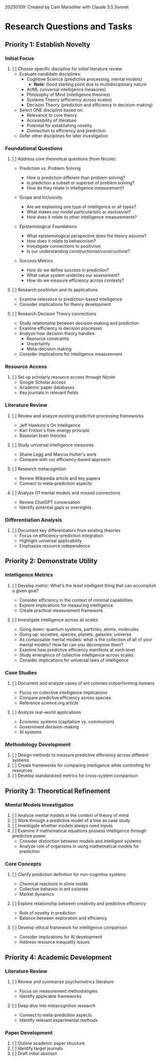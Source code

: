 20250109: Created by Cam Marsollier with Claude 3.5 Sonnet

# Research Questions and Tasks

## Priority 1: Establish Novelty

### Initial Focus
1. [ ] Choose specific discipline for initial literature review
   - Evaluate candidate disciplines:
     - Cognitive Science (predictive processing, mental models)
       - **Note**: Good starting point due to multidisciplinary nature
     - AI/ML (universal intelligence measures)
     - Philosophy of Mind (intelligence theories)
     - Systems Theory (efficiency across scales)
     - Decision Theory (prediction and efficiency in decision-making)
   - Select ONE discipline based on:
     - Relevance to core theory
     - Accessibility of literature
     - Potential for establishing novelty
     - Connection to efficiency and prediction
   - Defer other disciplines for later investigation

### Foundational Questions
1. [ ] Address core theoretical questions (from Nicole):
   - Prediction vs. Problem Solving
     - How is prediction different than problem solving?
     - Is prediction a subset or superset of problem solving?
     - How do they relate in intelligence measurement?

   - Scope and Inclusivity
     - Are we explaining one type of intelligence or all types?
     - What makes our model particularistic or exclusivist?
     - How does it relate to other intelligence measurements?

   - Epistemological Foundations
     - What epistemological perspective does the theory assume?
     - How does it relate to behaviorism?
     - Investigate connections to positivism
     - Is our understanding constructionist/constructivist?

   - Success Metrics
     - How do we define success in prediction?
     - What value system underlies our assessment?
     - How do we measure efficiency across contexts?

2. [ ] Research positivism and its applications
   - Examine relevance to prediction-based intelligence
   - Consider implications for theory development

2. [ ] Research Decision Theory connections
   - Study relationship between decision-making and prediction
   - Examine efficiency in decision processes
   - Analyze how decision theory handles:
     - Resource constraints
     - Uncertainty
     - Meta-decision making
   - Consider implications for intelligence measurement

### Resource Access
1. [ ] Set up scholarly resource access through Nicole
   - Google Scholar access
   - Academic paper databases
   - Key journals in relevant fields

### Literature Review
1. [ ] Review and analyze existing predictive processing frameworks
   - Jeff Hawkins's On Intelligence
   - Karl Friston's free-energy principle
   - Bayesian brain theories

2. [ ] Study universal intelligence measures
   - Shane Legg and Marcus Hutter's work
   - Compare with our efficiency-based approach

3. [ ] Research metacognition
   - Review Wikipedia article and key papers
   - Connect to meta-prediction aspects

4. [ ] Analyze O1 mental models and missed connections
   - Review ChatGPT conversation
   - Identify potential gaps or oversights

### Differentiation Analysis
1. [ ] Document key differentiators from existing theories
   - Focus on efficiency-prediction integration
   - Highlight universal applicability
   - Emphasize resource independence

## Priority 2: Demonstrate Utility

### Intelligence Metrics
1. [ ] Develop metric: What's the least intelligent thing that can accomplish a given goal?
   - Consider efficiency in the context of minimal capabilities
   - Explore implications for measuring intelligence
   - Create practical measurement framework

2. [ ] Investigate intelligence across all scales
   - Going down: quantum systems, particles, atoms, molecules
   - Going up: societies, species, planets, galaxies, universe
   - As composable mental models: what is the collection of all of your mental models? How far can you decompose them?
   - Examine how predictive efficiency manifests at each level
   - Study emergence of collective intelligence across scales
   - Consider implications for universal laws of intelligence

### Case Studies
1. [ ] Document and analyze cases of ant colonies outperforming humans
   - Focus on collective intelligence implications
   - Compare predictive efficiency across species
   - Reference science.org article

2. [ ] Analyze real-world applications
   - Economic systems (capitalism vs. communism)
   - Government decision-making
   - AI systems

### Methodology Development
1. [ ] Design methods to measure predictive efficiency across different systems
2. [ ] Create frameworks for comparing intelligence while controlling for resources
3. [ ] Develop standardized metrics for cross-system comparison

## Priority 3: Theoretical Refinement

### Mental Models Investigation
1. [ ] Analyze mental models in the context of theory of mind
2. [ ] Work through a predictive model of a tree as case study
3. [ ] Investigate whether models always need inputs
4. [ ] Examine if mathematical equations possess intelligence through predictive power
   - Consider distinction between models and intelligent systems
   - Analyze role of organisms in using mathematical models for prediction

### Core Concepts
1. [ ] Clarify prediction definition for non-cognitive systems
   - Chemical reactions in slime molds
   - Collective behavior in ant colonies
   - Market dynamics

2. [ ] Explore relationship between creativity and predictive efficiency
   - Role of novelty in prediction
   - Balance between exploration and efficiency

3. [ ] Develop ethical framework for intelligence comparison
   - Consider implications for AI development
   - Address resource inequality issues

## Priority 4: Academic Development

### Literature Review
1. [ ] Review and summarize psychometrics literature
   - Focus on measurement methodologies
   - Identify applicable frameworks

2. [ ] Deep dive into metacognition research
   - Connect to meta-prediction aspects
   - Identify relevant experimental methods

### Paper Development
1. [ ] Outline academic paper structure
2. [ ] Identify target journals
3. [ ] Draft initial abstract 